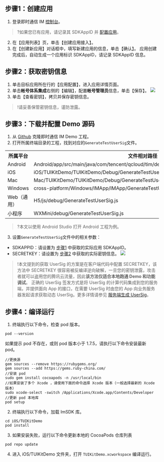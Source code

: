 
## 步骤1：创建应用
1. 登录即时通信 IM [控制台](https://console.cloud.tencent.com/avc)。
>?如果您已有应用，请记录其 SDKAppID 并 [配置应用](#step2)。
>
2. 在【应用列表】页，单击【创建应用接入】。
3. 在【创建新应用】对话框中，填写新建应用的信息，单击【确认】。
应用创建完成后，自动生成一个应用标识 SDKAppID，请记录 SDKAppID 信息。

## 步骤2：获取密钥信息

1. 单击目标应用所在行的【应用配置】，进入应用详情页面。
3. 单击**帐号体系集成**右侧的【编辑】，配置**帐号管理员**信息，单击【保存】。
![](https://main.qcloudimg.com/raw/2ad153a77fe6f838633d23a0c6a4dde1.png)
4. 单击【查看密钥】，拷贝并保存密钥信息。
>!请妥善保管密钥信息，谨防泄露。

## 步骤3：下载并配置 Demo 源码

1. 从 [Github](https://github.com/tencentyun/TIMSDK) 克隆即时通信 IM Demo 工程。
2. 打开所属终端目录的工程，找到对应的`GenerateTestUserSig`文件。
<table>
<tr>
<th nowrap="nowrap">所属平台</th>  
<th nowrap="nowrap">文件相对路径</th>  
</tr>
<tr>      
<td>Android</td>   
<td>Android/app/src/main/java/com/tencent/qcloud/tim/demo/signature/GenerateTestUserSig.java</td>   
</tr> 
<tr>
<td>iOS</td>   
<td>iOS/TUIKitDemo/TUIKitDemo/Debug/GenerateTestUserSig.h</td>
</tr> 
<tr>      
<td>Mac</td>   
<td>Mac/TUIKitDemo/TUIKitDemo/Debug/GenerateTestUserSig.h</td>   
</tr>  
<tr>      
<td>Windows</td>   
<td>cross-platform/Windows/IMApp/IMApp/GenerateTestUserSig.h</td>   
</tr>  
<tr>      
<td>Web（通用）</td>   
<td>H5/js/debug/GenerateTestUserSig.js</td>   
</tr>  
<tr>      
<td>小程序</td>   
<td>WXMini/debug/GenerateTestUserSig.js</td>   
</tr>  
</table>

>?本文以使用 Android Studio 打开 Android 工程为例。
>
3. 设置`GenerateTestUserSig`文件中的相关参数：
- SDKAPPID：请设置为 [步骤1](#step1) 中获取的实际应用 SDKAppID。
- SECRETKEY：请设置为 [步骤2](#step2) 中获取的实际密钥信息。
![](https://main.qcloudimg.com/raw/bfbe25b15b7aa1cc34be76d7388562aa.png)


>!本文提到的获取 UserSig 的方案是在客户端代码中配置 SECRETKEY，该方法中 SECRETKEY 很容易被反编译逆向破解，一旦您的密钥泄露，攻击者就可以盗用您的腾讯云流量，因此**该方法仅适合本地跑通 Demo 和功能调试**。
>正确的 UserSig 签发方式是将 UserSig 的计算代码集成到您的服务端，并提供面向 App 的接口，在需要 UserSig 时由您的 App 向业务服务器发起请求获取动态 UserSig。更多详情请参见 [服务端生成 UserSig](https://cloud.tencent.com/document/product/269/32688#GeneratingdynamicUserSig)。

## 步骤4：编译运行
1. 终端执行以下命令，检查 pod 版本。
```
pod --version
```
  如果提示 pod 不存在，或则 pod 版本小于 1.7.5，请执行以下命令安装最新 pod。
```
//更换源
gem sources --remove https://rubygems.org/
gem sources --add https://gems.ruby-china.com/
//安装 pod
sudo gem install cocoapods -n /usr/local/bin
//如果安装了多个 Xcode ，请使用下面的命令选择 Xcode 版本（一般选择最新的 Xcode 版本）
sudo xcode-select -switch /Applications/Xcode.app/Contents/Developer
//更新 pod 本地库
pod setup
```
2. 终端执行以下命令，加载 ImSDK 库。
```
cd iOS/TUIKitDemo
pod install
```
3. 如果安装失败，运行以下命令更新本地的 CocoaPods 仓库列表
```
pod repo update
```
4. 进入 iOS/TUIKitDemo 文件夹，打开 `TUIKitDemo.xcworkspace` 编译运行。



